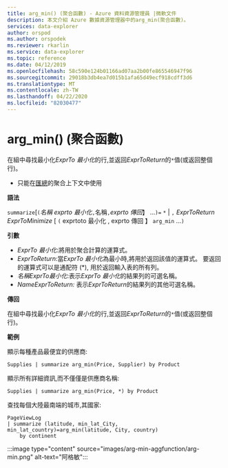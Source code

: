 ```yaml
---
title: arg_min() (聚合函數) - Azure 資料資源管理員 |微軟文件
description: 本文介紹 Azure 數據資源管理器中的arg_min(聚合函數)。
services: data-explorer
author: orspod
ms.author: orspodek
ms.reviewer: rkarlin
ms.service: data-explorer
ms.topic: reference
ms.date: 04/12/2019
ms.openlocfilehash: 58c590e124b01166ad07aa2b00fe865546947f96
ms.sourcegitcommit: 29018b3db4ea7d015b1afa65d49ecf918cdff3d6
ms.translationtype: MT
ms.contentlocale: zh-TW
ms.lasthandoff: 04/22/2020
ms.locfileid: "82030477"
---
```

# <a name="arg_min-aggregation-function"></a>arg_min() (聚合函數)

在組中尋找最小化*ExprTo 最小化*的行,並返回*ExprToReturn*的`*`值(或返回整個行)。

* 只能在[匯總](summarizeoperator.md)的聚合上下文中使用

**語法**

`summarize`[`(`*名稱 exprto 最小化*`,`名稱`,`*exprto 傳回*】 ...`)=` `*`  |  `,` *ExprToReturn* *ExprToMinimize* [ `(` exprtoto 最小化 , exprto 傳回 】 `arg_min` ...`)`

**引數**

* *ExprTo 最小化*:將用於聚合計算的運算式。 
* *ExprToReturn*:當*ExprTo 最小化*為最小時,將用於返回該值的運算式。 要返回的運算式可以是通配符 (*), 用於返回輸入表的所有列。
* *名稱ExprTo最小化*:表示*ExprTo 最小化*的結果列的可選名稱。
* *NameExprToReturn:* 表示*ExprToReturn*的結果列的其他可選名稱。

**傳回**

在組中尋找最小化*ExprTo 最小化*的行,並返回*ExprToReturn*的`*`值(或返回整個行)。

**範例**

顯示每種產品最便宜的供應商:

```kusto
Supplies | summarize arg_min(Price, Supplier) by Product
```

顯示所有詳細資訊,而不僅僅是供應商名稱:

```kusto
Supplies | summarize arg_min(Price, *) by Product
```

查找每個大陸最南端的城市,其國家:

```kusto
PageViewLog 
| summarize (latitude, min_lat_City, min_lat_country)=arg_min(latitude, City, country) 
    by continent
```

:::image type="content" source="images/arg-min-aggfunction/arg-min.png" alt-text="阿格敏":::
